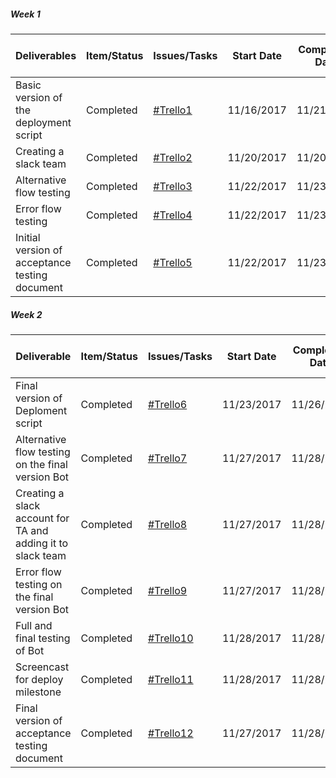 ##### Week 1

| Deliverables   | Item/Status   |  Issues/Tasks  |  Start Date  |  Completion Date  |  Team Member Involved   
| ------------- | ------------  |  ------------  |  ------------  |  ------------  |  ------------
| Basic version of the deployment script| Completed | [#Trello1](https://trello.com/c/guyNq5VN/1-deployment-script) | 11/16/2017 | 11/21/2017 | mmmasale, aprabhu2, abhat2
| Creating a slack team | Completed | [#Trello2](https://trello.com/c/C0lpbWqx/2-acceptance-testing-instructions) | 11/20/2017 | 11/20/2017 | sramakr9
| Alternative flow testing | Completed | [#Trello3](https://trello.com/c/LciOxy1E/4-testing-the-bot-for-alternative-flows) | 11/22/2017 | 11/23/2017 | sjain11, abhat2
| Error flow testing | Completed | [#Trello4](https://trello.com/c/X85oXWeZ/5-testing-the-bot-for-error-flows) | 11/22/2017 | 11/23/2017 | aprabhu2, mmmasale
| Initial version of acceptance testing document | Completed | [#Trello5](https://trello.com/c/C0lpbWqx/2-acceptance-testing-instructions) | 11/22/2017 | 11/23/2017 | abhat2, sramakr9


##### Week 2

| Deliverable   | Item/Status   |  Issues/Tasks  |  Start Date  |  Completion Date  |  Team Member Involved   
| ------------- | ------------  |  ------------  |  ------------  |  ------------  |  ------------
| Final version of Deploment script | Completed | [#Trello6](https://trello.com/c/guyNq5VN/1-deployment-script) | 11/23/2017 | 11/26/2017 | mmmasale, aprabhu2, sramakr9
| Alternative flow testing on the final version Bot| Completed |  [#Trello7](https://trello.com/c/LciOxy1E/4-testing-the-bot-for-alternative-flows) | 11/27/2017 | 11/28/2017 | abhat2, sjain11
| Creating a slack account for TA and adding it to slack team | Completed |  [#Trello8](https://trello.com/c/C0lpbWqx/2-acceptance-testing-instructions) | 11/27/2017 | 11/28/2017 | abhat2, sjain11
| Error flow testing on the final version Bot | Completed | [#Trello9](https://trello.com/c/X85oXWeZ/5-testing-the-bot-for-error-flows) | 11/27/2017 | 11/28/2017 | aprabhu2, mmmasale
| Full and final testing of Bot | Completed | [#Trello10](https://trello.com/c/awdiZxP6/6-full-and-final-testing-of-the-bot) | 11/28/2017 | 11/28/2017 | sramakr9, sjain11, mmasale
| Screencast for deploy milestone | Completed | [#Trello11](https://trello.com/c/FzZV4Sul/3-screencast) | 11/28/2017 | 11/28/2017 | sramakr9, sjain11
| Final version of acceptance testing document | Completed | [#Trello12](https://trello.com/c/C0lpbWqx/2-acceptance-testing-instructions) | 11/27/2017 | 11/28/2017 | aprabhu2, sjain11
